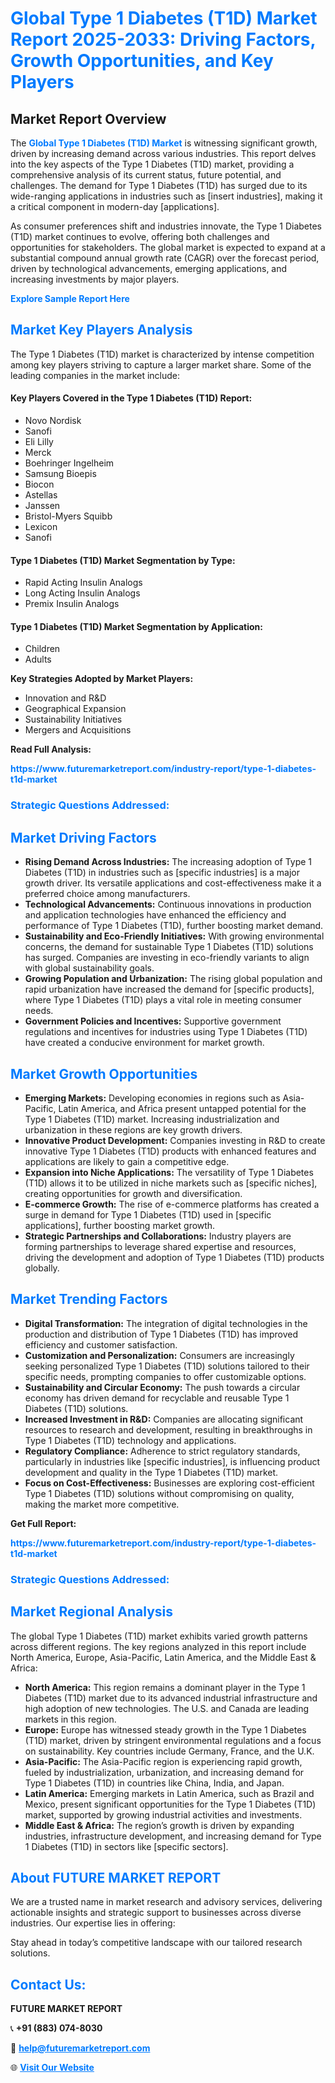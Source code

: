 <h1 style="color: #007BFF;">Global Type 1 Diabetes (T1D) Market Report 2025-2033: Driving Factors, Growth Opportunities, and Key Players</h1>

<section id="overview">
<h2>Market Report Overview</h2>
<p>The <a href="https://www.futuremarketreport.com/industry-report/type-1-diabetes-t1d-market" style="color: #007BFF; text-decoration: none;"><strong>Global Type 1 Diabetes (T1D) Market</strong></a> is witnessing significant growth, driven by increasing demand across various industries. This report delves into the key aspects of the Type 1 Diabetes (T1D) market, providing a comprehensive analysis of its current status, future potential, and challenges. The demand for Type 1 Diabetes (T1D) has surged due to its wide-ranging applications in industries such as [insert industries], making it a critical component in modern-day [applications].</p>
<p>As consumer preferences shift and industries innovate, the Type 1 Diabetes (T1D) market continues to evolve, offering both challenges and opportunities for stakeholders. The global market is expected to expand at a substantial compound annual growth rate (CAGR) over the forecast period, driven by technological advancements, emerging applications, and increasing investments by major players.</p>
</section>

<section id="overview">
<p><a href="https://www.futuremarketreport.com/request-sample/reportId=97911" style="color: #007BFF; text-decoration: none;"><strong>Explore Sample Report Here</strong></a></p>
</section>

<section id="key-players">
<h2 style="color: #007BFF;">Market Key Players Analysis</h2>
<p>The Type 1 Diabetes (T1D) market is characterized by intense competition among key players striving to capture a larger market share. Some of the leading companies in the market include:</p>
<h4>Key Players Covered in the Type 1 Diabetes (T1D) Report:</h4>
<ul><li>Novo Nordisk</li><li>Sanofi</li><li>Eli Lilly</li><li>Merck</li><li>Boehringer Ingelheim</li><li>Samsung Bioepis</li><li>Biocon</li><li>Astellas</li><li>Janssen</li><li>Bristol-Myers Squibb</li><li>Lexicon</li><li>Sanofi</li></ul>
<h4>Type 1 Diabetes (T1D) Market Segmentation by Type:</h4>
<ul><li>Rapid Acting Insulin Analogs</li><li>Long Acting Insulin Analogs</li><li>Premix Insulin Analogs</li></ul>

<h4>Type 1 Diabetes (T1D) Market Segmentation by Application:</h4>
<ul><li>Children</li><li>Adults</li></ul>
<p><strong>Key Strategies Adopted by Market Players:</strong></p>
<ul>
<li>Innovation and R&D</li>
<li>Geographical Expansion</li>
<li>Sustainability Initiatives</li>
<li>Mergers and Acquisitions</li>
</ul>
</section>

<section>
<p><strong>Read Full Analysis: </strong></p><a href="https://www.futuremarketreport.com/industry-report/type-1-diabetes-t1d-market" style="color: #007BFF; text-decoration: none;"><strong>https://www.futuremarketreport.com/industry-report/type-1-diabetes-t1d-market</strong></a>
<h3 style="color: #007BFF;">Strategic Questions Addressed:</h3>
</section>

<section id="driving-factors">
<h2 style="color: #007BFF;">Market Driving Factors</h2>
<ul>
<li><strong>Rising Demand Across Industries:</strong> The increasing adoption of Type 1 Diabetes (T1D) in industries such as [specific industries] is a major growth driver. Its versatile applications and cost-effectiveness make it a preferred choice among manufacturers.</li>
<li><strong>Technological Advancements:</strong> Continuous innovations in production and application technologies have enhanced the efficiency and performance of Type 1 Diabetes (T1D), further boosting market demand.</li>
<li><strong>Sustainability and Eco-Friendly Initiatives:</strong> With growing environmental concerns, the demand for sustainable Type 1 Diabetes (T1D) solutions has surged. Companies are investing in eco-friendly variants to align with global sustainability goals.</li>
<li><strong>Growing Population and Urbanization:</strong> The rising global population and rapid urbanization have increased the demand for [specific products], where Type 1 Diabetes (T1D) plays a vital role in meeting consumer needs.</li>
<li><strong>Government Policies and Incentives:</strong> Supportive government regulations and incentives for industries using Type 1 Diabetes (T1D) have created a conducive environment for market growth.</li>
</ul>
</section>

<section id="growth-opportunities">
<h2 style="color: #007BFF;">Market Growth Opportunities</h2>
<ul>
<li><strong>Emerging Markets:</strong> Developing economies in regions such as Asia-Pacific, Latin America, and Africa present untapped potential for the Type 1 Diabetes (T1D) market. Increasing industrialization and urbanization in these regions are key growth drivers.</li>
<li><strong>Innovative Product Development:</strong> Companies investing in R&D to create innovative Type 1 Diabetes (T1D) products with enhanced features and applications are likely to gain a competitive edge.</li>
<li><strong>Expansion into Niche Applications:</strong> The versatility of Type 1 Diabetes (T1D) allows it to be utilized in niche markets such as [specific niches], creating opportunities for growth and diversification.</li>
<li><strong>E-commerce Growth:</strong> The rise of e-commerce platforms has created a surge in demand for Type 1 Diabetes (T1D) used in [specific applications], further boosting market growth.</li>
<li><strong>Strategic Partnerships and Collaborations:</strong> Industry players are forming partnerships to leverage shared expertise and resources, driving the development and adoption of Type 1 Diabetes (T1D) products globally.</li>
</ul>
</section>

<section id="trending-factors">
<h2 style="color: #007BFF;">Market Trending Factors</h2>
<ul>
<li><strong>Digital Transformation:</strong> The integration of digital technologies in the production and distribution of Type 1 Diabetes (T1D) has improved efficiency and customer satisfaction.</li>
<li><strong>Customization and Personalization:</strong> Consumers are increasingly seeking personalized Type 1 Diabetes (T1D) solutions tailored to their specific needs, prompting companies to offer customizable options.</li>
<li><strong>Sustainability and Circular Economy:</strong> The push towards a circular economy has driven demand for recyclable and reusable Type 1 Diabetes (T1D) solutions.</li>
<li><strong>Increased Investment in R&D:</strong> Companies are allocating significant resources to research and development, resulting in breakthroughs in Type 1 Diabetes (T1D) technology and applications.</li>
<li><strong>Regulatory Compliance:</strong> Adherence to strict regulatory standards, particularly in industries like [specific industries], is influencing product development and quality in the Type 1 Diabetes (T1D) market.</li>
<li><strong>Focus on Cost-Effectiveness:</strong> Businesses are exploring cost-efficient Type 1 Diabetes (T1D) solutions without compromising on quality, making the market more competitive.</li>
</ul>
</section>

<section>
<p><strong>Get Full Report: </strong></p><a href="https://www.futuremarketreport.com/industry-report/type-1-diabetes-t1d-market" style="color: #007BFF; text-decoration: none;"><strong>https://www.futuremarketreport.com/industry-report/type-1-diabetes-t1d-market</strong></a>
<h3 style="color: #007BFF;">Strategic Questions Addressed:</h3>
</section>


<section id="regional-analysis">
<h2 style="color: #007BFF;">Market Regional Analysis</h2>
<p>The global Type 1 Diabetes (T1D) market exhibits varied growth patterns across different regions. The key regions analyzed in this report include North America, Europe, Asia-Pacific, Latin America, and the Middle East & Africa:</p>
<ul>
<li><strong>North America:</strong> This region remains a dominant player in the Type 1 Diabetes (T1D) market due to its advanced industrial infrastructure and high adoption of new technologies. The U.S. and Canada are leading markets in this region.</li>
<li><strong>Europe:</strong> Europe has witnessed steady growth in the Type 1 Diabetes (T1D) market, driven by stringent environmental regulations and a focus on sustainability. Key countries include Germany, France, and the U.K.</li>
<li><strong>Asia-Pacific:</strong> The Asia-Pacific region is experiencing rapid growth, fueled by industrialization, urbanization, and increasing demand for Type 1 Diabetes (T1D) in countries like China, India, and Japan.</li>
<li><strong>Latin America:</strong> Emerging markets in Latin America, such as Brazil and Mexico, present significant opportunities for the Type 1 Diabetes (T1D) market, supported by growing industrial activities and investments.</li>
<li><strong>Middle East & Africa:</strong> The region’s growth is driven by expanding industries, infrastructure development, and increasing demand for Type 1 Diabetes (T1D) in sectors like [specific sectors].</li>
</ul>
</section>

<footer>
<h2 style="color: #007BFF;">About FUTURE MARKET REPORT</h2>
<p>We are a trusted name in market research and advisory services, delivering actionable insights and strategic support to businesses across diverse industries. Our expertise lies in offering:</p>

<p>Stay ahead in today’s competitive landscape with our tailored research solutions.</p>

<h2 style="color: #007BFF;">Contact Us:</h2>
<p><strong>FUTURE MARKET REPORT</strong></p>
<p>📞 <strong>+91 (883) 074-8030</strong></p>
<p>📧 <strong><a href="mailto:help@futuremarketreport.com" style="color: #007BFF;">help@futuremarketreport.com</a></strong></p>
<p>🌐 <strong><a href="https://www.futuremarketreport.com/" style="color: #007BFF;">Visit Our Website</a></strong></p>
</footer>